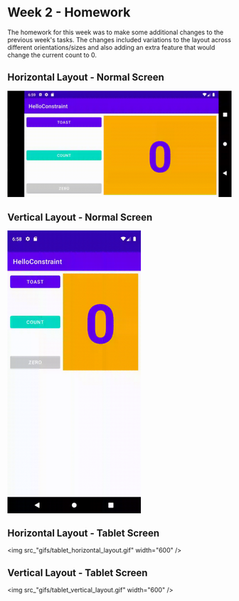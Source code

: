 # Week 2 - Homework

The homework for this week was to make some additional changes to the previous week's tasks.
The changes included variations to the layout across different orientations/sizes and also adding an extra feature that would change the current count to 0.

## Horizontal Layout - Normal Screen
<img src="gifs/horizontal_layout.gif" width="600"/>

## Vertical Layout - Normal Screen
<img src="gifs/vertical_layout.gif" width="300"/>

## Horizontal Layout - Tablet Screen
<img src_"gifs/tablet_horizontal_layout.gif" width="600" />

## Vertical Layout - Tablet Screen
<img src_"gifs/tablet_vertical_layout.gif" width="600" />

